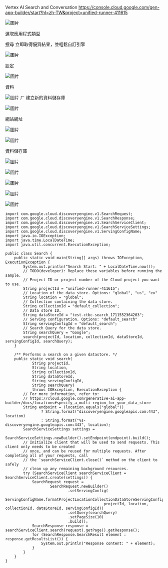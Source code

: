 Vertex AI Search and Conversation
https://console.cloud.google.com/gen-app-builder/start?hl=zh-TW&project=unified-runner-411615

![圖片](https://github.com/comtw2005/GoogleCLI/assets/46416652/be9aa936-7391-4871-846a-bb6a8430a91c)

選取應用程式類型

搜尋
立即取得優質結果，並輕鬆自訂引擎

![圖片](https://github.com/comtw2005/GoogleCLI/assets/46416652/6359e744-bcee-4a8b-8c83-85dbb3d30c29)

設定

![圖片](https://github.com/comtw2005/GoogleCLI/assets/46416652/774459c3-190d-4d81-8f4e-626fbfcbcf95)

資料

![圖片](https://github.com/comtw2005/GoogleCLI/assets/46416652/36cddeb0-b879-4c49-9a53-ac4b6cfb10a5)
ㄏ
建立新的資料儲存庫

![圖片](https://github.com/comtw2005/GoogleCLI/assets/46416652/ca7ae10a-56c2-4906-a6fa-6c7472887a40)

網站網址

![圖片](https://github.com/comtw2005/GoogleCLI/assets/46416652/66f59eda-7524-4e4f-b9f1-3ffb0ad01a35)

![圖片](https://github.com/comtw2005/GoogleCLI/assets/46416652/b760edbb-7d06-40cb-a35b-6da611e89c2e)

資料儲存庫

![圖片](https://github.com/comtw2005/GoogleCLI/assets/46416652/842006bb-360a-4590-8689-4718e173d927)

![圖片](https://github.com/comtw2005/GoogleCLI/assets/46416652/51bf6547-6e75-4ceb-bff4-bd0c8e624237)


![圖片](https://github.com/comtw2005/GoogleCLI/assets/46416652/b13266fd-93cc-4216-9224-98001d624d9f)

![圖片](https://github.com/comtw2005/GoogleCLI/assets/46416652/b1d06c1a-9978-4dd2-afe6-e65b8fc7cf41)



![圖片](https://github.com/comtw2005/GoogleCLI/assets/46416652/f3c7d968-3612-4a48-bcce-fc81c316c9ca)

```
import com.google.cloud.discoveryengine.v1.SearchRequest;
import com.google.cloud.discoveryengine.v1.SearchResponse;
import com.google.cloud.discoveryengine.v1.SearchServiceClient;
import com.google.cloud.discoveryengine.v1.SearchServiceSettings;
import com.google.cloud.discoveryengine.v1.ServingConfigName;
import java.io.IOException;
import java.time.LocalDateTime;
import java.util.concurrent.ExecutionException;

public class Search {
    public static void main(String[] args) throws IOException, ExecutionException {
        System.out.println("Search Start: " + LocalDateTime.now());
        // TODO(developer): Replace these variables before running the sample.
        // Project ID or project number of the Cloud project you want to use.
        String projectId = "unified-runner-411615";
        // Location of the data store. Options: "global", "us", "eu"
        String location = "global";
        // Collection containing the data store.
        String collectionId = "default_collection";
        // Data store ID.
        String dataStoreId = "test-ctbc-search_1711552364203";
        // Serving configuration. Options: "default_search"
        String servingConfigId = "default_search";
        // Search Query for the data store.
        String searchQuery = "Google";
        search(projectId, location, collectionId, dataStoreId, servingConfigId, searchQuery);
    }

    /** Performs a search on a given datastore. */
    public static void search(
            String projectId,
            String location,
            String collectionId,
            String dataStoreId,
            String servingConfigId,
            String searchQuery)
            throws IOException, ExecutionException {
        // For more information, refer to:
        // https://cloud.google.com/generative-ai-app-builder/docs/locations#specify_a_multi-region_for_your_data_store
        String endpoint = (location.equals("global"))
                ? String.format("discoveryengine.googleapis.com:443", location)
                : String.format("%s-discoveryengine.googleapis.com:443", location);
        SearchServiceSettings settings =
                SearchServiceSettings.newBuilder().setEndpoint(endpoint).build();
        // Initialize client that will be used to send requests. This client only needs to be created
        // once, and can be reused for multiple requests. After completing all of your requests, call
        // the `searchServiceClient.close()` method on the client to safely
        // clean up any remaining background resources.
        try (SearchServiceClient searchServiceClient = SearchServiceClient.create(settings)) {
            SearchRequest request =
                    SearchRequest.newBuilder()
                            .setServingConfig(
                                    ServingConfigName.formatProjectLocationCollectionDataStoreServingConfigName(
                                            projectId, location, collectionId, dataStoreId, servingConfigId))
                            .setQuery(searchQuery)
                            .setPageSize(10)
                            .build();
            SearchResponse response = searchServiceClient.search(request).getPage().getResponse();
            for (SearchResponse.SearchResult element : response.getResultsList()) {
                System.out.println("Response content: " + element);
            }
        }
    }
}
```


























